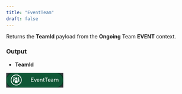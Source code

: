 ```yaml
---
title: "EventTeam"
draft: false
---
```

Returns the **TeamId** payload from the **Ongoing** Team **EVENT** context.
### Output
-   **TeamId**

![EventTeam](https://raw.githubusercontent.com/battlefield-portal-community/Image-CDN/main/portal_blocks/EventTeam.png)